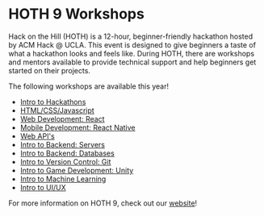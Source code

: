 # HOTH 9 Workshops
Hack on the Hill (HOTH) is a 12-hour, beginner-friendly hackathon hosted by ACM Hack @ UCLA. This event is designed to give beginners a taste of what a hackathon looks and feels like. During HOTH, there are workshops and mentors available to provide technical support and help beginners get started on their projects.

The following workshops are available this year!
- [Intro to Hackathons]()
- [HTML/CSS/Javascript]()
- [Web Development: React]()
- [Mobile Development: React Native]()
- [Web API's]()
- [Intro to Backend: Servers](https://github.com/uclaacm/hoth9-workshops/tree/main/intro-to-servers)
- [Intro to Backend: Databases](https://github.com/uclaacm/hoth9-workshops/blob/ba08c5199c3bf2198485e8201a770c88fb9d11b4/intro-to-databases/README.md)
- [Intro to Version Control: Git](https://github.com/uclaacm/hoth9-workshops/tree/main/intro-to-git) 
- [Intro to Game Development: Unity]()
- [Intro to Machine Learning]()
- [Intro to UI/UX]()

For more information on HOTH 9, check out our [website](https://hoth.uclaacm.com/)!
